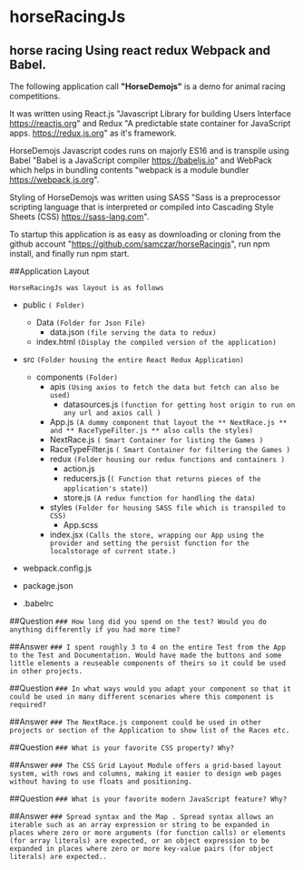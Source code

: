 # horseRacingJs

## horse racing Using react redux Webpack and Babel.

The following application call **"HorseDemojs"** is a demo for animal racing competitions.

It was written using React.js "Javascript Library for building Users Interface https://reactjs.org" and Redux "A predictable state container for JavaScript apps. https://redux.js.org" as it's framework.

HorseDemojs Javascript codes runs on majorly ES16 and is transpile using Babel "Babel is a JavaScript compiler https://babeljs.io" and WebPack which helps in bundling contents "webpack is a module bundler https://webpack.js.org".

Styling of HorseDemojs was written using SASS "Sass is a preprocessor scripting language that is interpreted or compiled into Cascading Style Sheets (CSS) https://sass-lang.com".

To startup this application is as easy as downloading or cloning from the github account "https://github.com/samczar/horseRacingjs", run npm install, and finally run npm start.

##Application Layout

`HorseRacingJs was layout is as follows`

- public `( Folder)`
  - Data `(Folder for Json File)`
    - data.json `(file serving the data to redux)`
  - index.html `(Display the compiled version of the application)`
- src `(Folder housing the entire React Redux Application)`

  - components `(Folder)`
    - apis `(Using axios to fetch the data but fetch can also be used)`
      - datasources.js `(function for getting host origin to run on any url and axios call )`
    - App.js `(A dummy component that layout the ** NextRace.js ** and ** RaceTypeFilter.js ** also calls the styles)`
    - NextRace.js `( Smart Container for listing the Games )`
    - RaceTypeFilter.js `( Smart Container for filtering the Games )`
    - redux `(Folder housing our redux functions and containers )`
      - action.js
      - reducers.js (`( Function that returns pieces of the application's state)`)
      - store.js `(A redux function for handling the data)`
    - styles `(Folder for housing SASS file which is transpiled to CSS)`
      - App.scss
    - index.jsx `(Calls the store, wrapping our App using the provider and setting the persist function for the localstorage of current state.)`

- webpack.config.js
- package.json
- .babelrc

##Question
`### How long did you spend on the test? Would you do anything differently if you had more time?`

##Answer
`### I spent roughly 3 to 4 on the entire Test from the App to the Test and Documentation. Would have made the buttons and some little elements a reuseable components of theirs so it could be used in other projects.`

##Question
`### In what ways would you adapt your component so that it could be used in many different scenarios where this component is required?`

##Answer
`### The NextRace.js component could be used in other projects or section of the Application to show list of the Races etc.`

##Question
`### What is your favorite CSS property? Why?`

##Answer
`### The CSS Grid Layout Module offers a grid-based layout system, with rows and columns, making it easier to design web pages without having to use floats and positioning.`

##Question
`### What is your favorite modern JavaScript feature? Why?`

##Answer
`### Spread syntax and the Map . Spread syntax allows an iterable such as an array expression or string to be expanded in places where zero or more arguments (for function calls) or elements (for array literals) are expected, or an object expression to be expanded in places where zero or more key-value pairs (for object literals) are expected..`
